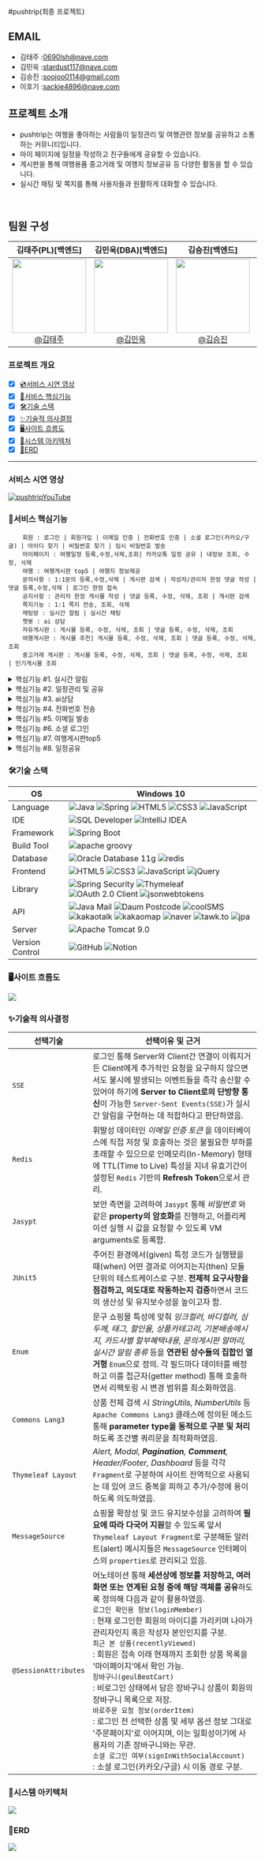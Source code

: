 #pushtrip(최종 프로젝트)

## EMAIL
- 김태주 :<0690lsh@nave.com>
- 김민욱 :<stardust117@nave.com>
- 김승진 :<soojoo0114@gmail.com>
- 이호기 :<sackje4896@nave.com>

## 프로젝트 소개

- pushtrip는 여행을 좋아하는 사람들이 일정관리 및 여행관련 정보를 공유하고 소통하는 커뮤니티입니다.
- 마이 페이지에 일정을 작성하고 친구들에게 공유할 수 있습니다.
- 게시판을 통해 여행용품 중고거래 및 여행지 정보공유 등 다양한 활동을 할 수 있습니다.
- 실시간 채팅 및 쪽지를 통해 사용자들과 원활하게 대화할 수 있습니다.

<br>

## 팀원 구성

<div align="center">

| **김태주(PL)[백엔드]** | **김민욱(DBA)[백엔드]** | **김승진[백엔드]** | **이호기[프론트엔드]** |
| :------: |  :------: | :------: | :------: |
| [<img src="https://github.com/user-attachments/assets/0701c137-1eee-4acb-a5da-d05e4748f05b" height=150 width=150> <br/> @김태주](https://github.com/ktj4102) | [<img src="https://github.com/user-attachments/assets/6671d06b-4557-4ac8-b46d-76df69628ad5" height=150 width=150> <br/> @김민욱](https://github.com/Minwook2053) | [<img src="https://github.com/user-attachments/assets/7d29ac91-c1f3-4151-9340-51696839698c" height=150 width=150> <br/> @김승진](https://github.com/tmdwlsdl) | [<img src="https://github.com/user-attachments/assets/a2bc51a2-f8ba-419c-a961-c48a5992f662" height=150 width=150> <br/> @이호기](https://github.com/LEEHOKEE) |

</div>




### 프로젝트 개요
- [x] [💿서비스 시연 영상](#서비스-시연-영상)
- [x] [🎯서비스 핵심기능](#서비스-핵심기능)
- [x] [🛠기술 스택](#기술-스택)
- [x] [✨기술적 의사결정](#기술적-의사결정)
- [x] [🖥사이트 흐름도](#사이트-흐름도)
- [x] [🚧시스템 아키텍처](#시스템-아키텍처)
- [x] [📖ERD](#erd)

<hr/>

### 서비스 시연 영상

[![pushtripYouTube](https://github.com/user-attachments/assets/aa37c5fe-39a8-483e-82b2-df3ba0fba875)](https://youtu.be/rt0gXZzta-8)

### 🎯서비스 핵심기능
```
    회원 : 로그인 | 회원가입 | 이메일 인증 | 전화번호 인증 | 소셜 로그인(카카오/구글) | 아이디 찾기 | 비밀번호 찾기 | 임시 비밀번호 발송
    마이페이지 : 여행일정 등록,수정,삭제,조회| 카카오톡 일정 공유 | 내정보 조회, 수정, 삭제
    여행 : 여행게시판 top5 | 여행지 정보제공
    문의사항 : 1:1문의 등록,수정,삭제 | 게시판 검색 | 작성자/관리자 한정 댓글 작성 | 댓글 등록,수정,삭제 | 로그인 한정 접속
    공지사항 : 관리자 한정 게시물 작성 | 댓글 등록, 수정, 삭제, 조회 | 게시판 검색
    쪽지기능 : 1:1 쪽지 전송, 조회, 삭제
    채팅방 : 실시간 알림 | 실시간 채팅
    챗봇 : ai 상담
    자유게시판 : 게시물 등록, 수정, 삭제, 조회 | 댓글 등록, 수정, 삭제, 조회 
    여행게시판 : 게시물 추천| 게시물 등록, 수정, 삭제, 조회 | 댓글 등록, 수정, 삭제, 조회 
    중고거래 게시판 : 게시물 등록, 수정, 삭제, 조회 | 댓글 등록, 수정, 삭제, 조회  | 인기게시물 조회
```

<details>
<summary>핵심기능 #1. 실시간 알림</summary>

- [x] 채팅방을 닫고 있을 경우 새로운알림의 갯수를 카운트해서 뱃지로 표시합니다.
</details>


<details>
<summary>핵심기능 #2. 일정관리 및 공유</summary>

- [x] 맛집이나 놀거리를 검색하고 메모를 작성하여 일정에 추가하거나 수정할 수 있습니다.
- [x] 추가한 일정을 카카오톡으로 공유할 수 있다. 
</details>

<details>
<summary>핵심기능 #3. ai상담 </summary>

- [x] ap챗봇을 활용하여 24시간 상담이 가능합니다.
</details>

<details>
<summary>핵심기능 #4. 전화번호 전송</summary>

- [x] coolSMS api 이용해 전화번호 인증번호 발송 기능을 구현하였습니다.
</details>

<details>
<summary>핵심기능 #5. 이메일 발송</summary>

- [x] JavaMailSender를 이용해 이메일 인증 및 임시 비밀번호 발송 기능을 구현하였습니다.
</details>

<details>
<summary>핵심기능 #6. 소셜 로그인</summary>

- [x] 일반 로그인의 경우 회원가입 양식 작성 후 이메일 인증을 거쳐야 하는 반면, 소셜 로그인한 회원은 `해당 계정에서 불러온 이름 및 이메일 정보가 연동`돼 입력란을 채우며 나아가 별도의 이메일 인증 없이 곧바로 이용이 가능합니다.
</details>

<details>
<summary>핵심기능 #7. 여행게시판top5 </summary>

- [x] 여행게시판에서 추천수가 가장 높은 게시물을 가져와 이용자에게 제공합니다.

</details>
<details>
<summary>핵심기능 #8. 일정공유</summary>

- [x] 작성한 일정을 카카오톡 공유하기로 공유할 수 있습니다.
</details>

### 🛠기술 스택
OS | Windows 10
--- | --- |
Language | ![Java](https://img.shields.io/badge/JAVA-000?style=for-the-badge&logo=java&logoColor=white) ![Spring](https://img.shields.io/badge/Spring-000?style=for-the-badge&logo=spring&logoColor=white) ![HTML5](https://img.shields.io/badge/html5-000?style=for-the-badge&logo=html5&logoColor=white) ![CSS3](https://img.shields.io/badge/css3-000?style=for-the-badge&logo=css3&logoColor=white) ![JavaScript](https://img.shields.io/badge/javascript-000?style=for-the-badge&logo=javascript&logoColor=white)
IDE | ![SQL Developer](https://img.shields.io/badge/SQL%20Developer-000?style=for-the-badge&logo=oracle&logoColor=white) ![IntelliJ IDEA](https://img.shields.io/badge/IntelliJ%20IDEA-000?style=for-the-badge&logo=intellijidea&logoColor=white)
Framework | ![Spring Boot](https://img.shields.io/badge/Spring%20Boot-6DB33F?style=for-the-badge&logo=springboot&logoColor=white) 
Build Tool | ![apache groovy](https://img.shields.io/badge/Apache%20Groovy-4298B8?style=for-the-badge&logo=apachegroovy&logoColor=white)
Database | ![Oracle Database 11g](https://img.shields.io/badge/Oracle-F80000?style=for-the-badge&logo=oracle&logoColor=white) ![redis](https://img.shields.io/badge/redis-FF4438?style=for-the-badge&logo=redis&logoColor=white)
Frontend | ![HTML5](https://img.shields.io/badge/html5-E34F26?style=for-the-badge&logo=html5&logoColor=white) ![CSS3](https://img.shields.io/badge/css3-1572B6?style=for-the-badge&logo=css3&logoColor=white) ![JavaScript](https://img.shields.io/badge/javascript-F7DF1E?style=for-the-badge&logo=javascript&logoColor=black) ![jQuery](https://img.shields.io/badge/jQuery-0769AD?style=for-the-badge&logo=jquery&logoColor=white)
Library | ![Spring Security](https://img.shields.io/badge/spring%20security-6DB33F?style=for-the-badge&logo=springsecurity&logoColor=white) ![Thymeleaf](https://img.shields.io/badge/thymeleaf-005F0F?style=for-the-badge&logo=thymeleaf&logoColor=white) ![OAuth 2.0 Client](https://img.shields.io/badge/OAuth%202.0%20Client-4b4b4b?style=for-the-badge) ![jsonwebtokens](https://img.shields.io/badge/json%20web%20tokens-000000?style=for-the-badge&logo=jsonwebtokens&logoColor=white)
API | ![Java Mail](https://img.shields.io/badge/Java%20Mail-3a75b0?style=for-the-badge) ![Daum Postcode](https://img.shields.io/badge/Daum%20Postcode-f94756?style=for-the-badge) ![coolSMS](https://img.shields.io/badge/cool%20SMS-f7943a?style=for-the-badge) ![kakaotalk](https://img.shields.io/badge/kakaotalk-FFCD00?style=for-the-badge) ![kakaomap](https://img.shields.io/badge/kakaomap-FFCD00?style=for-the-badge) ![naver](https://img.shields.io/badge/naver-03C75A?style=for-the-badge) ![tawk.to](https://img.shields.io/badge/tawk.to-000?style=for-the-badge&logo=tawk.to&logoColor=white) ![jpa](https://img.shields.io/badge/jpa-000?style=for-the-badge&logo=jpa&logoColor=white) 
Server |![Apache Tomcat 9.0](https://img.shields.io/badge/Apache%20Tomcat%20-F8DC75?style=for-the-badge&logo=apachetomcat&logoColor=black)
Version Control | ![GitHub](https://img.shields.io/badge/GitHub-181717?style=for-the-badge&logo=GitHub&logoColor=white) ![Notion](https://img.shields.io/badge/notion-000000?style=for-the-badge&logo=notion&logoColor=white)

### 🖥사이트 흐름도
<img src="https://github.com/user-attachments/assets/014d3218-6435-42d2-9aa1-9879c2040cc4">


### ✨기술적 의사결정
선택기술 | 선택이유 및 근거
--- | --- |
`SSE` | 로그인 통해 Server와 Client간 연결이 이뤄지거든 Client에게 추가적인 요청을 요구하지 않으면서도 불시에 발생되는 이벤트들을 즉각 송신할 수 있어야 하기에 **Server to Client로의 단방향 통신**이 가능한 `Server-Sent Events(SSE)`가 실시간 알림을 구현하는 데 적합하다고 판단하였음.
`Redis` | 휘발성 데이터인 _이메일 인증 토큰_ 을 데이터베이스에 직접 저장 및 호출하는 것은 불필요한 부하를 초래할 수 있으므로 인메모리(In-Memory) 형태에 TTL(Time to Live) 특성을 지녀 유효기간이 설정된 `Redis` 기반의 **Refresh Token**으로서 관리.
`Jasypt` | 보안 측면을 고려하여 `Jasypt` 통해 _비밀번호_ 와 같은 **property의 암호화**를 진행하고, 어플리케이션 실행 시 값을 요청할 수 있도록 VM arguments로 등록함.
`JUnit5` | 주어진 환경에서(given) 특정 코드가 실행됐을 때(when) 어떤 결과로 이어지는지(then) 모듈 단위의 테스트케이스로 구분. **전제적 요구사항을 점검하고, 의도대로 작동하는지 검증**하면서 코드의 생산성 및 유지보수성을 높이고자 함.
`Enum` | 문구 쇼핑몰 특성에 맞춰 _잉크컬러, 바디컬러, 심두께, 태그, 할인율, 상품카테고리, 기본배송메시지, 카드사별 할부혜택내용, 문의게시판 말머리, 실시간 알림 종류_ 등을 **연관된 상수들의 집합인 열거형** `Enum`으로 정의. 각 필드마다 데이터를 배정하고 이를 접근자(getter method) 통해 호출하면서 리팩토링 시 변경 범위를 최소화하였음.
`Commons Lang3` | 상품 전체 검색 시 _StringUtils, NumberUtils_ 등 `Apache Commons Lang3` 클래스에 정의된 메소드 통해 **parameter type을 동적으로 구분 및 처리**하도록 조건별 쿼리문을 최적화하였음.
`Thymeleaf Layout` | _Alert, Modal, ***Pagination***, ***Comment***, Header/Footer,  Dashboard_ 등을 각각 `Fragment`로 구분하여 사이트 전역적으로 사용되는 데 있어 코드 중복을 피하고 추가/수정에 용이하도록 의도하였음.
`MessageSource` | 쇼핑몰 확장성 및 코드 유지보수성을 고려하여 **필요에 따라 다국어 지원**할 수 있도록 앞서 `Thymeleaf Layout Fragment`로 구분해둔 알러트(alert) 메시지들은 `MessageSource` 인터페이스의 `properties`로 관리되고 있음.
`@SessionAttributes` | 어노테이션 통해 **세션상에 정보를 저장하고, 여러 화면 또는 연계된 요청 중에 해당 객체를 공유**하도록 정의해 다음과 같이 활용하였음.<br>`로그인 확인용 정보(loginMember)`<br>:  현재 로그인한 회원의 아이디를 가리키며 나아가 관리자인지 혹은 작성자 본인인지를 구분.<br>`최근 본 상품(recentlyViewed)`<br>: 회원은 접속 이래 현재까지 조회한 상품 목록을 '마이페이지'에서 확인 가능.<br>`장바구니(geulBeotCart)`<br>: 비로그인 상태에서 담은 장바구니 상품이 회원의 장바구니 목록으로 저장.<br>`바로주문 요청 정보(orderItem)`<br>: 로그인 전 선택한 상품 및 세부 옵션 정보 그대로 '주문페이지'로 이어지며, 이는 일회성이기에 사용자의 기존 장바구니와는 무관.<br>`소셜 로그인 여부(signInWithSocialAccount)`<br>: 소셜 로그인(카카오/구글) 시 이동 경로 구분.

### 🚧시스템 아키텍처

<img src="https://github.com/user-attachments/assets/ae3f885a-8f50-4cb2-b607-79f064685f58">


### 📖ERD

<img src="https://github.com/user-attachments/assets/e253ff17-1f45-4f81-ad5b-9e9660ce4044">
